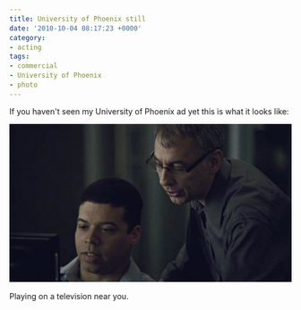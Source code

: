 ```yaml
---
title: University of Phoenix still
date: '2010-10-04 08:17:23 +0000'
category:
- acting
tags:
- commercial
- University of Phoenix
- photo
---
```


If you haven't seen my University of Phoenix ad yet this is what it looks like:

![Everything is Different](images/everything-is-different.jpg)

Playing on a television near you.
